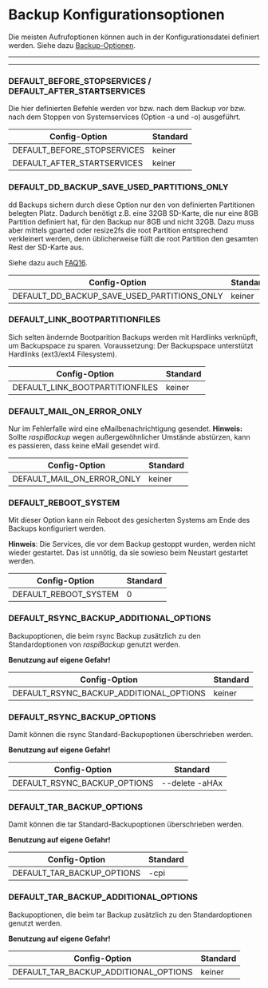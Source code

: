 # Backup Konfigurationsoptionen

Die meisten Aufrufoptionen können auch in der Konfigurationsdatei
definiert werden. Siehe dazu [Backup-Optionen](backup-options.md).

<div class="table-wrapper-for-options">

------------------

<!-- toc -->

------------------

### DEFAULT_BEFORE_STOPSERVICES / DEFAULT_AFTER_STARTSERVICES

Die hier definierten Befehle werden vor bzw. nach dem Backup
vor bzw. nach dem Stoppen von Systemservices (Option -a und -o) ausgeführt.

| Config-Option               | Standard |
|-----------------------------|----------|
| DEFAULT_BEFORE_STOPSERVICES |  keiner  |
| DEFAULT_AFTER_STARTSERVICES |  keiner  |


### DEFAULT_DD_BACKUP_SAVE_USED_PARTITIONS_ONLY

dd Backups sichern durch diese Option nur den von definierten Partitionen belegten Platz.
Dadurch benötigt z.B. eine 32GB SD-Karte, die nur eine 8GB Partition definiert hat, für den
Backup nur 8GB und nicht 32GB. Dazu muss aber mittels gparted oder resize2fs
die root Partition entsprechend verkleinert werden, denn üblicherweise füllt
die root Partition den gesamten Rest der SD-Karte aus.

Siehe dazu auch [FAQ16](faq.md#faq16).

| Config-Option              | Standard |
|----------------------------|----------|
| DEFAULT_DD_BACKUP_SAVE_USED_PARTITIONS_ONLY |  keiner  |

### DEFAULT_LINK_BOOTPARTITIONFILES

Sich selten ändernde Bootparition Backups werden mit Hardlinks verknüpft, um
Backupspace zu sparen. Voraussetzung: Der Backupspace unterstützt Hardlinks
(ext3/ext4 Filesystem).

| Config-Option              | Standard |
|----------------------------|----------|
| DEFAULT_LINK_BOOTPARTITIONFILES |  keiner  |

### DEFAULT_MAIL_ON_ERROR_ONLY

Nur im Fehlerfalle wird eine eMailbenachrichtigung gesendet.
**Hinweis:**
Sollte *raspiBackup* wegen außergewöhnlicher Umstände abstürzen, kann es passieren,
dass keine eMail gesendet wird.

| Config-Option              | Standard |
|----------------------------|----------|
| DEFAULT_MAIL_ON_ERROR_ONLY |  keiner  |

### DEFAULT_REBOOT_SYSTEM

Mit dieser Option kann ein Reboot des gesicherten Systems am Ende des Backups
konfiguriert werden.

**Hinweis**: Die Services, die vor dem Backup gestoppt wurden, werden nicht wieder
gestartet. Das ist unnötig, da sie sowieso beim Neustart gestartet werden.

| Config-Option              | Standard |
|----------------------------|----------|
| DEFAULT_REBOOT_SYSTEM      |    0     |

### DEFAULT_RSYNC_BACKUP_ADDITIONAL_OPTIONS

Backupoptionen, die beim rsync Backup zusätzlich
zu den Standardoptionen von *raspiBackup* genutzt werden.

**Benutzung auf eigene Gefahr!**

| Config-Option              | Standard |
|----------------------------|----------|
| DEFAULT_RSYNC_BACKUP_ADDITIONAL_OPTIONS | keiner   |

### DEFAULT_RSYNC_BACKUP_OPTIONS

Damit können die rsync Standard-Backupoptionen überschrieben werden.

**Benutzung auf eigene Gefahr!**

| Config-Option              | Standard |
|----------------------------|----------|
| DEFAULT_RSYNC_BACKUP_OPTIONS | --delete -aHAx |

### DEFAULT_TAR_BACKUP_OPTIONS

Damit können die tar Standard-Backupoptionen überschrieben werden.

**Benutzung auf eigene Gefahr!**

| Config-Option              | Standard |
|----------------------------|----------|
| DEFAULT_TAR_BACKUP_OPTIONS | -cpi     |


### DEFAULT_TAR_BACKUP_ADDITIONAL_OPTIONS

Backupoptionen, die beim tar Backup zusätzlich
zu den Standardoptionen genutzt werden.

**Benutzung auf eigene Gefahr!**

| Config-Option              | Standard |
|----------------------------|----------|
| DEFAULT_TAR_BACKUP_ADDITIONAL_OPTIONS |  keiner  |

</div>

[.status]: translated
